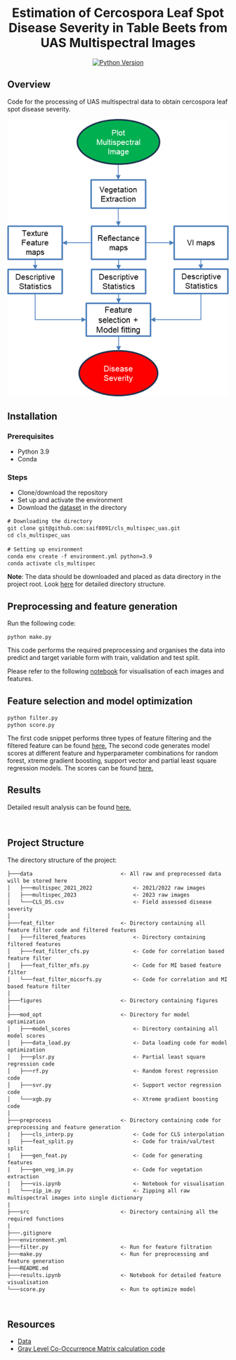 <div align="center">

# Estimation of Cercospora Leaf Spot Disease Severity in Table Beets from UAS Multispectral Images

<!-- Python Version Badge -->
[![Python Version](https://img.shields.io/badge/python-3.9-blue.svg)](https://python.org)

</div>

## **Overview**
Code for the processing of UAS multispectral data to obtain cercospora leaf spot disease severity.
<p align="center">
  <img src="figures/overview.png" alt="Algorithm">
</p>

## **Installation**
### Prerequisites
- Python 3.9
- Conda
### Steps
- Clone/download the repository 
- Set up and activate the environment 
- Download the [dataset](https://data.mendeley.com/datasets/v9b7rwrwx9/1) in the directory
```shell
# Downloading the directory
git clone git@github.com:saif8091/cls_multispec_uas.git
cd cls_multispec_uas

# Setting up environment
conda env create -f environment.yml python=3.9
conda activate cls_multispec
```
**Note**: The data should be downloaded and placed as data directory in the project root. Look [here](#project-structure) for detailed directory structure.

## **Preprocessing and feature generation**
Run the following code:
```shell
python make.py
```
This code performs the required preprocessing and organises the data into predict and target variable form with train, validation and test split.

Please refer to the following [notebook](preprocess/vis.ipynb) for visualisation of each images and features.

## **Feature selection and model optimization**
```shell
python filter.py
python score.py
```
The first code snippet performs three types of feature filtering and the filtered feature can be found [here.](feat_filter/filtered_features)
The second code generates model scores at different feature and hyperparameter combinations for random forest, xtreme gradient boosting, support vector and partial least square regression models. The scores can be found [here.](mod_opt/model_scores)

## **Results**
Detailed result analysis can be found [here.](results.ipynb)

<br>

## **Project Structure**

The directory structure of the project:

```
├───data                            <- All raw and preprocessed data will be stored here
│   ├───multispec_2021_2022             <- 2021/2022 raw images
│   ├───multispec_2023                  <- 2023 raw images
│   └───CLS_DS.csv                      <- Field assessed disease severity
│
├───feat_filter                     <- Directory containing all feature filter code and filtered features
│   ├───filtered_features               <- Directory containing filtered features
│   ├───feat_filter_cfs.py              <- Code for correlation based feature filter
│   ├───feat_filter_mfs.py              <- Code for MI based feature filter
│   └───feat_filter_micorfs.py          <- Code for correlation and MI based feature filter
│
├───figures                         <- Directory containing figures
│
├───mod_opt                         <- Directory for model optimization
│   ├───model_scores                    <- Directory containing all model scores
│   ├───data_load.py                    <- Data loading code for model optimization
│   ├───plsr.py                         <- Partial least square regression code
│   ├───rf.py                           <- Random forest regression code
│   ├───svr.py                          <- Support vector regression code
│   └───xgb.py                          <- Xtreme gradient boosting code
│   
├───preprocess                      <- Directory containing code for preprocessing and feature generation
|   ├───cls_interp.py                   <- Code for CLS interpolation
|   ├───feat_split.py                   <- Code for train/val/test split
|   ├───gen_feat.py                     <- Code for generating features
|   ├───gen_veg_im.py                   <- Code for vegetation extraction
|   ├───vis.ipynb                       <- Notebook for visualisation
|   └───zip_im.py                       <- Zipping all raw multispectral images into single dictionary
|
├───src                             <- Directory containing all the required functions 
|
├───.gitignore
├───environment.yml                 
├───filter.py                       <- Run for feature filtration
├───make.py                         <- Run for preprocessing and feature generation
├───README.md
├───results.ipynb                   <- Notebook for detailed feature visualisation
└───score.py                        <- Run to optimize model
```
<br>

## **Resources**
- [Data](https://data.mendeley.com/datasets/v9b7rwrwx9/1)
- [Gray Level Co-Occurrence Matrix calculation code](https://github.com/tzm030329/GLCM)